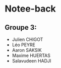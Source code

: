 # Notee-back

## Groupe 3:

- Julien CHIGOT
- Léo PEYRE
- Aaron SAKSIK
- Maxime HUERTAS
- Salavudeen HADJI
